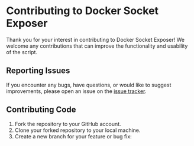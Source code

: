 # Contributing to Docker Socket Exposer

Thank you for your interest in contributing to Docker Socket Exposer! We welcome any contributions that can improve the functionality and usability of the script.

## Reporting Issues

If you encounter any bugs, have questions, or would like to suggest improvements, please open an issue on the [issue tracker](https://github.com/your-username/docker-socket-exposer/issues).

## Contributing Code

1. Fork the repository to your GitHub account.
2. Clone your forked repository to your local machine.
3. Create a new branch for your feature or bug fix:
